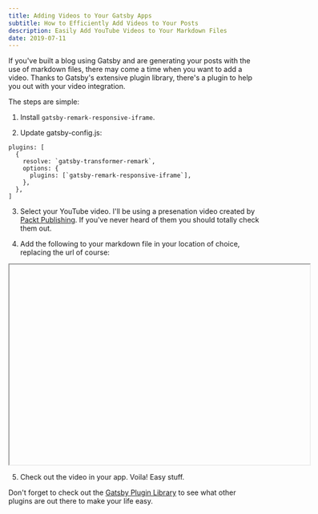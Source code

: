 ```yaml
---
title: Adding Videos to Your Gatsby Apps
subtitle: How to Efficiently Add Videos to Your Posts
description: Easily Add YouTube Videos to Your Markdown Files
date: 2019-07-11
---
```


If you've built a blog using Gatsby and are generating your posts with the use of markdown files, there may come a time when you want to add a video. Thanks to Gatsby's extensive plugin library, there's a plugin to help you out with your video integration.

The steps are simple:
1. Install `gatsby-remark-responsive-iframe`.

2. Update gatsby-config.js:
```
plugins: [
  {
    resolve: `gatsby-transformer-remark`,
    options: {
      plugins: [`gatsby-remark-responsive-iframe`],
    },
  },
]
```

3. Select your YouTube video. I'll be using a presenation video created by [Packt Publishing](https://www.packtpub.com/). If you've never heard of them you should totally check them out.

4. Add the following to your markdown file in your location of choice, replacing the url of course:

<iframe src="" width="600" height="400"></iframe>

5. Check out the video in your app. Voila! Easy stuff.

Don't forget to check out the [Gatsby Plugin Library](https://www.gatsbyjs.org/plugins/) to see what other plugins are out there to make your life easy.




